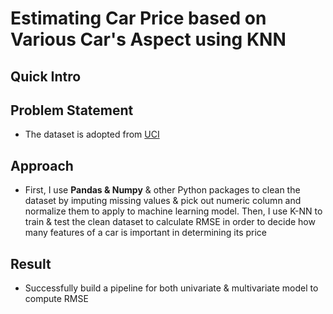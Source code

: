 # Estimating Car Price based on Various Car's Aspect using KNN

## Quick Intro

## Problem Statement
- The dataset is adopted from [UCI](https://archive.ics.uci.edu/ml/datasets/automobile)

## Approach 
- First, I use **Pandas & Numpy** & other Python packages to clean the dataset by imputing missing values & pick out numeric column and normalize them to apply to machine learning model. Then, I use K-NN to train & test the clean dataset to calculate RMSE in order to decide how many features of a car is important in determining its price


## Result
- Successfully build a pipeline for both univariate & multivariate model to compute RMSE
